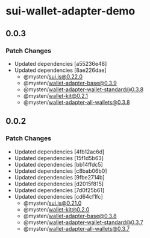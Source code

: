# sui-wallet-adapter-demo

## 0.0.3

### Patch Changes

- Updated dependencies [a55236e48]
- Updated dependencies [8ae226dae]
  - @mysten/sui.js@0.22.0
  - @mysten/wallet-adapter-base@0.3.9
  - @mysten/wallet-adapter-wallet-standard@0.3.8
  - @mysten/wallet-kit@0.2.1
  - @mysten/wallet-adapter-all-wallets@0.3.8

## 0.0.2

### Patch Changes

- Updated dependencies [4fb12ac6d]
- Updated dependencies [15f1d5b63]
- Updated dependencies [bb14ffdc5]
- Updated dependencies [c8bab06b0]
- Updated dependencies [9fbe2714b]
- Updated dependencies [d2015f815]
- Updated dependencies [7d0f25b61]
- Updated dependencies [cd64cf1fc]
  - @mysten/sui.js@0.21.0
  - @mysten/wallet-kit@0.2.0
  - @mysten/wallet-adapter-base@0.3.8
  - @mysten/wallet-adapter-wallet-standard@0.3.7
  - @mysten/wallet-adapter-all-wallets@0.3.7
